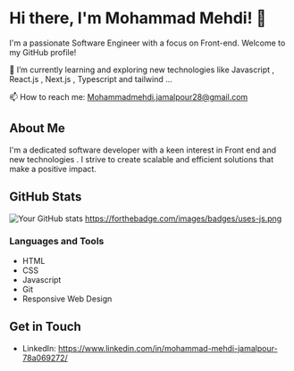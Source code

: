 # Hi there, I'm Mohammad Mehdi! 👋

I'm a passionate Software Engineer with a focus on Front-end. Welcome to my GitHub profile!

🌱 I’m currently learning and exploring new technologies like Javascript , React.js , Next.js , Typescript  and  tailwind ... 

📫 How to reach me: Mohammadmehdi.jamalpour28@gmail.com

## About Me

I'm a dedicated software developer with a keen interest in Front end and new technologies . I strive to create scalable and efficient solutions that make a positive impact.

## GitHub Stats

![Your GitHub stats](https://github-readme-streak-stats.herokuapp.com/?user=mohammadmehdijamalpour)
https://forthebadge.com/images/badges/uses-js.png

### Languages and Tools

- HTML
- CSS
- Javascript
- Git
- Responsive Web Design 

## Get in Touch

- LinkedIn: https://www.linkedin.com/in/mohammad-mehdi-jamalpour-78a069272/
